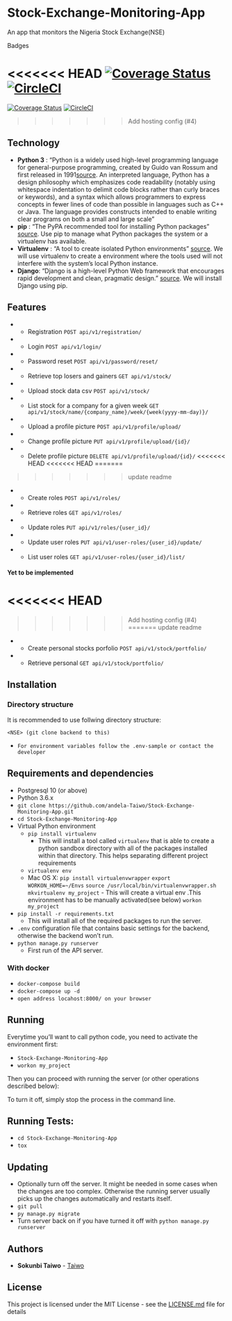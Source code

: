 # Stock-Exchange-Monitoring-App
An app that monitors the Nigeria Stock Exchange(NSE)

Badges

<<<<<<< HEAD
[![Coverage Status](https://coveralls.io/repos/github/andela-Taiwo/Stock-Exchange-Monitoring-App/badge.svg?branch=master)](https://coveralls.io/github/andela-Taiwo/Stock-Exchange-Monitoring-App?branch=master) [![CircleCI](https://circleci.com/gh/andela-Taiwo/Stock-Exchange-Monitoring-App.svg?style=svg&circle-token=228eef13aadc17b77563161162299829c1e24618)](https://circleci.com/gh/andela-Taiwo/Stock-Exchange-Monitoring-App)
=======
[![Coverage Status](https://coveralls.io/repos/github/andela-Taiwo/Stock-Exchange-Monitoring-App/badge.svg?branch=master)](https://coveralls.io/github/andela-Taiwo/Stock-Exchange-Monitoring-App?branch=master) [![CircleCI](https://circleci.com/gh/andela-Taiwo/Stock-Exchange-Monitoring-App.svg?style=svg)](https://circleci.com/gh/andela-Taiwo/Stock-Exchange-Monitoring-App)
>>>>>>> Add hosting config (#4)

## Technology 
* **Python 3** : “Python is a widely used high-level programming language for general-purpose programming, created by Guido van Rossum and first released in 1991[source](https://www.python.org/downloads/release/python-360/). An interpreted language, Python has a design philosophy which emphasizes code readability (notably using whitespace indentation to delimit code blocks rather than curly braces or keywords), and a syntax which allows programmers to express concepts in fewer lines of code than possible in languages such as C++ or Java. The language provides constructs intended to enable writing clear programs on both a small and large scale” 
* **pip** : “The PyPA recommended tool for installing Python packages” [source](https://pypi.org/project/pip/). Use pip to manage what Python packages the system or a virtualenv has available.
* **Virtualenv** : “A tool to create isolated Python environments” [source](https://virtualenv.pypa.io/en/latest/). We will use virtualenv to create a environment where the tools used will not interfere with the system’s local Python instance.
* **Django**: “Django is a high-level Python Web framework that encourages rapid development and clean, pragmatic design.” [source](https://www.djangoproject.com/). We will install Django using pip.

## Features
* - Registration `POST api/v1/registration/`
* - Login `POST api/v1/login/` 
* - Password reset  `POST api/v1/password/reset/`
* - Retrieve top losers and gainers `GET api/v1/stock/`
* - Upload stock data csv `POST api/v1/stock/`
* - List stock for a company  for a given week `GET api/v1/stock/name/{company_name}/week/{week(yyyy-mm-day)}/`
* - Upload a profile picture `POST api/v1/profile/upload/`
* - Change profile picture `PUT api/v1/profile/upload/{id}/`
* - Delete profile picture `DELETE api/v1/profile/upload/{id}/`
<<<<<<< HEAD
<<<<<<< HEAD
=======
>>>>>>> update readme
* - Create roles  `POST api/v1/roles/`
* - Retrieve roles `GET api/v1/roles/`
* - Update roles `PUT api/v1/roles/{user_id}/`
* - Update user roles `PUT api/v1/user-roles/{user_id}/update/`
* - List user roles `GET api/v1/user-roles/{user_id}/list/`

#### Yet to be implemented
<<<<<<< HEAD
=======
>>>>>>> Add hosting config (#4)
=======
>>>>>>> update readme
* - Create personal stocks porfolio  `POST api/v1/stock/portfolio/`
* - Retrieve personal `GET api/v1/stock/portfolio/`


## Installation

### Directory structure

It is recommended to use follwing directory structure:

```
<NSE> (git clone backend to this)
```
- `For environment variables follow the .env-sample or contact the developer`

## Requirements and dependencies

- Postgresql 10 (or above)
- Python 3.6.x
- `git clone https://github.com/andela-Taiwo/Stock-Exchange-Monitoring-App.git`
- `cd Stock-Exchange-Monitoring-App`
- Virtual Python environment
  - `pip install virtualenv`
    - This will install a tool called `virtualenv` that is able to create a python sandbox directory with all of the packages installed within that directory. This helps separating different project requirements 
  - `virtualenv env`
  - Mac OS X: 
    `pip install virtualenvwrapper`
    `export WORKON_HOME=~/Envs`
    `source /usr/local/bin/virtualenvwrapper.sh`
    `mkvirtualenv my_project`
        - This will create a virtual env .This environment has to be manually activated(see below)
        `workon my_project`
- `pip install -r requirements.txt`
  - This will install all of the required packages to run the server.
-  `.env` configuration file that contains basic settings for the backend, otherwise the backend won’t run.
- `python manage.py runserver`
  - First run of the API server.

### With docker
- `docker-compose build`
- `docker-compose up -d`
- `open address locahost:8000/ on your browser`

## Running
Everytime you’ll want to call python code, you need to activate the environment first:

- `Stock-Exchange-Monitoring-App`
- `workon my_project`

Then you can proceed with running the server (or other operations described below):



To turn it off, simply stop the process in the command line.
## Running Tests:
 - `cd Stock-Exchange-Monitoring-App`
 - `tox`

## Updating
- Optionally turn off the server. It might be needed in some cases when the changes are too complex. Otherwise the running server usually picks up the changes automatically and restarts itself.
- `git pull`
- `py manage.py migrate`
- Turn server back on if you have turned it off with `python manage.py runserver`




## Authors

* **Sokunbi Taiwo** - [Taiwo](https://github.com/andela-Taiwo)


## License

This project is licensed under the MIT License - see the [LICENSE.md](LICENSE.md) file for details